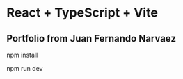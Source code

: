 # React + TypeScript + Vite

## Portfolio from Juan Fernando Narvaez

npm install

npm run dev

<!-- Todos: -->
<!-- missing views -->
<!-- unify css files -->
<!-- tests -->
<!-- run lighthouse and fixing issues -->

